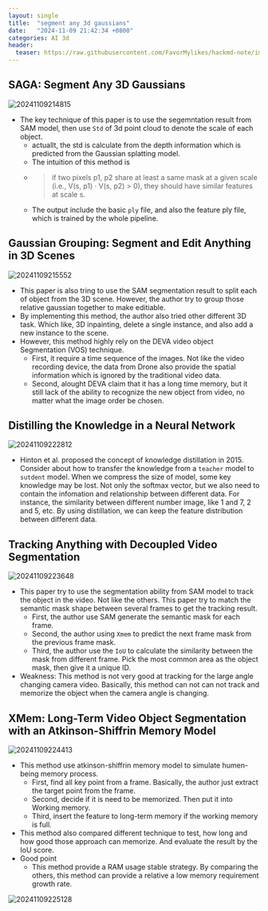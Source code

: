 ```yaml
---
layout: single
title:  "segment any 3d gaussians"
date:   "2024-11-09 21:42:34 +0800"
categories: AI 3d
header:
  teaser: https://raw.githubusercontent.com/FavorMylikes/hackmd-note/img/img20241109214815.png
---
```



## SAGA: Segment Any 3D Gaussians

<img src="https://raw.githubusercontent.com/FavorMylikes/hackmd-note/img/img20241109214815.png" alt="20241109214815"/>

- The key technique of this paper is to use the segemntation result from SAM model, then use `Std` of 3d point cloud to denote the scale of each object. 
  - actuallt, the std is calculate from the depth information which is predicted from the Gaussian splatting model.
  - The intuition of this method is
  - > if two pixels p1, p2 share at least a same mask at a given scale (i.e., V(s, p1) · V(s, p2) > 0), they should have similar features at scale s.
  - The output include the basic `ply` file, and also the feature ply file, which is trained by the whole pipeline.

## Gaussian Grouping: Segment and Edit Anything  in 3D Scenes

<img src="https://raw.githubusercontent.com/FavorMylikes/hackmd-note/img/img20241109215552.png" alt="20241109215552"/>

- This paper is also tring to use the SAM segmentation result to split each of object from the 3D scene. However, the author try to group those relative gaussian together to make editiable.
- By implementing this method, the author also tried other different 3D task. Which like, 3D inpainting, delete a single instance, and also add a new instance to the scene.
- However, this method highly rely on the DEVA video object Segmentation (VOS) technique.
  - First, it require a time sequence of the images. Not like the video recording device, the data from Drone also provide the spatial information which is ignored by the traditional video data.
  - Second, alought DEVA claim that it has a long time memory, but it still lack of the ability to recognize the new object from video, no matter what the image order be chosen.

## Distilling the Knowledge in a Neural Network

<img src="https://raw.githubusercontent.com/FavorMylikes/hackmd-note/img/img20241109222812.png" alt="20241109222812"/>

- Hinton et al. proposed the concept of knowledge distillation in 2015. Consider about how to transfer the knowledge from a `teacher` model to `sutdent` model. When we compress the size of model, some key knowledge may be lost. Not only the softmax vector, but we also need to contain the infomation and relationship between different data. For instance, the similarity between different number image, like 1 and 7, 2 and 5, etc. By using distillation, we can keep the feature distribution between different data.

## Tracking Anything with Decoupled Video Segmentation

<img src="https://raw.githubusercontent.com/FavorMylikes/hackmd-note/img/img20241109223648.png" alt="20241109223648"/>

- This paper try to use the segmentation ability from SAM model to track the object in the video. Not like the others. This paper try to match the semantic mask shape between several frames to get the tracking result.
  - First, the author use SAM generate the semantic mask for each frame.
  - Second, the author using `Xmem` to predict the next frame mask from the previous frame mask.
  - Third, the author use the `IoU` to calculate the similarity between the mask from different frame. Pick the most common area as the object mask, then give it a unique ID.
- Weakness: This method is not very good at tracking for the large angle changing camera video. Basically, this method can not can not track and memorize the object when the camera angle is changing.

## XMem: Long-Term Video Object Segmentation  with an Atkinson-Shiffrin Memory Model

<img src="https://raw.githubusercontent.com/FavorMylikes/hackmd-note/img/img20241109224413.png" alt="20241109224413"/>

- This method use atkinson-shiffrin memory model to simulate humen-being memory process.
  - First, find all key point from a frame. Basically, the author just extract the target point from the frame.
  - Second, decide if it is need to be memorized. Then put it into Working memory.
  - Third, insert the feature to long-term memory if the working memory is full.
- This method also compared different technique to test, how long and how good those approach can memorize. And evaluate the result by the IoU score.
- Good point
  - This method provide a RAM usage stable strategy. By comparing the others, this method can provide a relative a low memory requirement growth rate.
<img src="https://raw.githubusercontent.com/FavorMylikes/hackmd-note/img/img20241109225128.png" alt="20241109225128"/>
